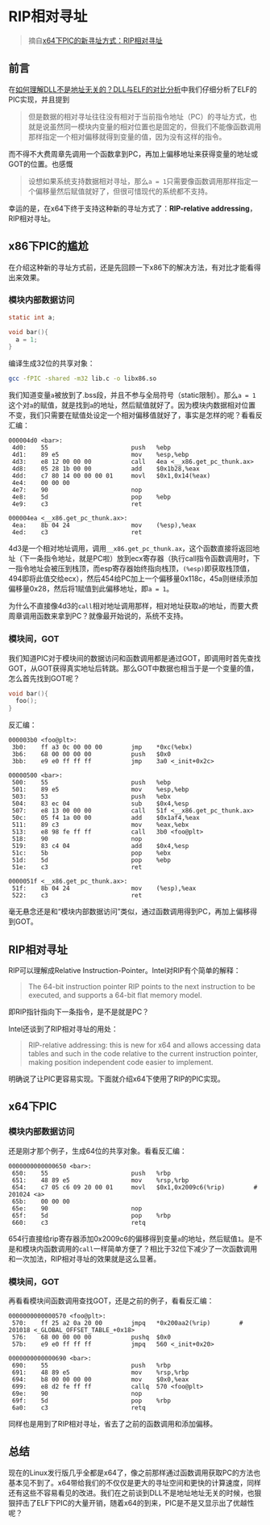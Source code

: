 # RIP相对寻址

>   摘自[x64下PIC的新寻址方式：RIP相对寻址](https://www.polarxiong.com/archives/x64%E4%B8%8BPIC%E7%9A%84%E6%96%B0%E5%AF%BB%E5%9D%80%E6%96%B9%E5%BC%8F-RIP%E7%9B%B8%E5%AF%B9%E5%AF%BB%E5%9D%80.html)

## 前言

在[如何理解DLL不是地址无关的？DLL与ELF的对比分析](https://www.polarxiong.com/archives/如何理解DLL不是地址无关的-DLL与ELF的对比分析.html)中我们仔细分析了ELF的PIC实现，并且提到

>   但是数据的相对寻址往往没有相对于当前指令地址（PC）的寻址方式，也就是说虽然同一模块内变量的相对位置也是固定的，但我们不能像函数调用那样指定一个相对偏移就得到变量的值，因为没有这样的指令。

而不得不大费周章先调用一个函数拿到PC，再加上偏移地址来获得变量的地址或GOT的位置。也感慨

>   设想如果系统支持数据相对寻址，那么`a = 1`只需要像函数调用那样指定一个偏移量然后赋值就好了，但很可惜现代的系统都不支持。

幸运的是，在x64下终于支持这种新的寻址方式了：**RIP-relative addressing**，RIP相对寻址。



## x86下PIC的尴尬

在介绍这种新的寻址方式前，还是先回顾一下x86下的解决方法，有对比才能看得出来效果。



### 模块内部数据访问

```c
static int a;

void bar(){
  a = 1;
}
```

编译生成32位的共享对象：

```bash
gcc -fPIC -shared -m32 lib.c -o libx86.so
```

我们知道变量`a`被放到了.bss段，并且不参与全局符号（static限制）。那么`a = 1`这个对`a`的赋值，就是找到`a`的地址，然后赋值就好了。因为模块内数据相对位置不变，我们只需要在赋值处设定一个相对偏移值就好了，事实是怎样的呢？看看反汇编：

```assembly
000004d0 <bar>:
 4d0:    55                       push   %ebp
 4d1:    89 e5                    mov    %esp,%ebp
 4d3:    e8 12 00 00 00           call   4ea <__x86.get_pc_thunk.ax>
 4d8:    05 28 1b 00 00           add    $0x1b28,%eax
 4dd:    c7 80 14 00 00 00 01     movl   $0x1,0x14(%eax)
 4e4:    00 00 00
 4e7:    90                       nop
 4e8:    5d                       pop    %ebp
 4e9:    c3                       ret

000004ea <__x86.get_pc_thunk.ax>:
 4ea:    8b 04 24                 mov    (%esp),%eax
 4ed:    c3                       ret
```

4d3是一个相对地址调用，调用`__x86.get_pc_thunk.ax`，这个函数直接将返回地址（下一条指令地址，就是PC啦）放到ecx寄存器（执行call指令函数调用时，下一指令地址会被压到栈顶，而esp寄存器始终指向栈顶，`(%esp)`即获取栈顶值，494即将此值交给ecx），然后454给PC加上一个偏移量0x118c，45a则继续添加偏移量0x28，然后将1赋值到此偏移地址，即`a = 1`。

为什么不直接像4d3的`call`相对地址调用那样，相对地址获取`a`的地址，而要大费周章调用函数来拿到PC？就像最开始说的，系统不支持。



### 模块间，GOT

我们知道PIC对于模块间的数据访问和函数调用都是通过GOT，即调用时首先查找GOT，从GOT获得真实地址后转跳。那么GOT中数据也相当于是一个变量的值，怎么首先找到GOT呢？

```c
void bar(){
  foo();
}
```

反汇编：

```assembly
000003b0 <foo@plt>:
 3b0:    ff a3 0c 00 00 00        jmp    *0xc(%ebx)
 3b6:    68 00 00 00 00           push   $0x0
 3bb:    e9 e0 ff ff ff           jmp    3a0 <_init+0x2c>

00000500 <bar>:
 500:    55                       push   %ebp
 501:    89 e5                    mov    %esp,%ebp
 503:    53                       push   %ebx
 504:    83 ec 04                 sub    $0x4,%esp
 507:    e8 13 00 00 00           call   51f <__x86.get_pc_thunk.ax>
 50c:    05 f4 1a 00 00           add    $0x1af4,%eax
 511:    89 c3                    mov    %eax,%ebx
 513:    e8 98 fe ff ff           call   3b0 <foo@plt>
 518:    90                       nop
 519:    83 c4 04                 add    $0x4,%esp
 51c:    5b                       pop    %ebx
 51d:    5d                       pop    %ebp
 51e:    c3                       ret

0000051f <__x86.get_pc_thunk.ax>:
 51f:    8b 04 24                 mov    (%esp),%eax
 522:    c3                       ret
```

毫无悬念还是和“模块内部数据访问”类似，通过函数调用得到PC，再加上偏移得到GOT。



## RIP相对寻址

RIP可以理解成Relative Instruction-Pointer。Intel对RIP有个简单的解释：

>   The 64-bit instruction pointer RIP points to the next instruction to be executed, and supports a 64-bit flat memory model.

即RIP指针指向下一条指令，是不是就是PC？

Intel还谈到了RIP相对寻址的用处：

>   RIP-relative addressing: this is new for x64 and allows accessing data tables and such in the code relative to the current instruction pointer, making position independent code easier to implement.

明确说了让PIC更容易实现。下面就介绍x64下使用了RIP的PIC实现。



## x64下PIC



### 模块内部数据访问

还是刚才那个例子，生成64位的共享对象。看看反汇编：

```assembly
0000000000000650 <bar>:
 650:    55                       push   %rbp
 651:    48 89 e5                 mov    %rsp,%rbp
 654:    c7 05 c6 09 20 00 01     movl   $0x1,0x2009c6(%rip)        # 201024 <a>
 65b:    00 00 00
 65e:    90                       nop
 65f:    5d                       pop    %rbp
 660:    c3                       retq
```

654行直接给rip寄存器添加0x2009c6的偏移得到变量`a`的地址，然后赋值`1`。是不是和模块内函数调用的`call`一样简单方便了？相比于32位下减少了一次函数调用和一次加法，RIP相对寻址的效果就是这么显著。



### 模块间，GOT

再看看模块间函数调用查找GOT，还是之前的例子，看看反汇编：

```assembly
0000000000000570 <foo@plt>:
 570:    ff 25 a2 0a 20 00        jmpq   *0x200aa2(%rip)        # 201018 <_GLOBAL_OFFSET_TABLE_+0x18>
 576:    68 00 00 00 00           pushq  $0x0
 57b:    e9 e0 ff ff ff           jmpq   560 <_init+0x20>

0000000000000690 <bar>:
 690:    55                       push   %rbp
 691:    48 89 e5                 mov    %rsp,%rbp
 694:    b8 00 00 00 00           mov    $0x0,%eax
 699:    e8 d2 fe ff ff           callq  570 <foo@plt>
 69e:    90                       nop
 69f:    5d                       pop    %rbp
 6a0:    c3                       retq
```

同样也是用到了RIP相对寻址，省去了之前的函数调用和添加偏移。



## 总结

现在的Linux发行版几乎全都是x64了，像之前那样通过函数调用获取PC的方法也基本见不到了。x64带给我们的不仅仅是更大的寻址空间和更快的计算速度，同样还有这些不容易看见的改进。我们在之前谈到DLL不是地址地址无关的时候，也狠狠抨击了ELF下PIC的大量开销，随着x64的到来，PIC是不是又显示出了优越性呢？